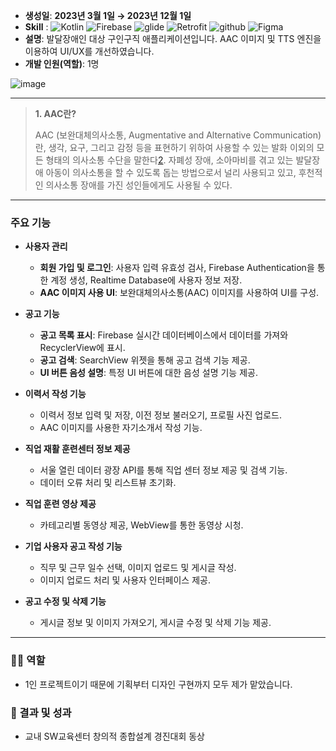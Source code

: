 - **생성일**: **2023년 3월 1일 → 2023년 12월 1일**
- **Skill** :
 ![Kotlin](https://img.shields.io/badge/Kotlin-7F52FF?logo=kotlin&logoColor=white)
![Firebase](https://img.shields.io/badge/Firebase-FFCA28?logo=firebase&logoColor=white)
![glide](https://img.shields.io/badge/glide-1C7DA6?logo=glide&logoColor=white)
![Retrofit](https://img.shields.io/badge/Retrofit-4CAF50?logo=retrofit&logoColor=white)
![github](https://img.shields.io/badge/github-181717?logo=github&logoColor=white)
![Figma](https://img.shields.io/badge/Figma-F24E1E?logo=figma&logoColor=white)
- **설명**: 발달장애인 대상 구인구직 애플리케이션입니다. AAC 이미지 및 TTS 엔진을 이용하여 UI/UX를 개선하였습니다.
- **개발 인원(역할)**: 1명

![image](https://github.com/gawgjiug/Jobable2/assets/99489686/4c86bb31-258d-427b-97fc-0887f6f1b675)

---
> **1. AAC란?**
> 
> 
> AAC (보완대체의사소통, Augmentative and Alternative Communication)란, 생각, 요구, 그리고 감정 등을 표현하기 위하여 사용할 수 있는 발화 이외의 모든 형태의 의사소통 수단을 말한다[2](https://donghoon.io/blog/aac/#fn:2). 자폐성 장애, 소아마비를 겪고 있는 발달장애 아동이 의사소통을 할 수 있도록 돕는 방법으로서 널리 사용되고 있고, 후천적인 의사소통 장애를 가진 성인들에게도 사용될 수 있다.
>
---


### 주요 기능

- **사용자 관리**

  - **회원 가입 및 로그인**: 사용자 입력 유효성 검사, Firebase Authentication을 통한 계정 생성, Realtime Database에 사용자 정보 저장.
  - **AAC 이미지 사용 UI**: 보완대체의사소통(AAC) 이미지를 사용하여 UI를 구성.

- **공고 기능**

  - **공고 목록 표시**: Firebase 실시간 데이터베이스에서 데이터를 가져와 RecyclerView에 표시.
  - **공고 검색**: SearchView 위젯을 통해 공고 검색 기능 제공.
  - **UI 버튼 음성 설명**: 특정 UI 버튼에 대한 음성 설명 기능 제공.

- **이력서 작성 기능**

  - 이력서 정보 입력 및 저장, 이전 정보 불러오기, 프로필 사진 업로드.
  - AAC 이미지를 사용한 자기소개서 작성 기능.

- **직업 재활 훈련센터 정보 제공**

  - 서울 열린 데이터 광장 API를 통해 직업 센터 정보 제공 및 검색 기능.
  - 데이터 오류 처리 및 리스트뷰 초기화.

- **직업 훈련 영상 제공**

  - 카테고리별 동영상 제공, WebView를 통한 동영상 시청.

- **기업 사용자 공고 작성 기능**

  - 직무 및 근무 일수 선택, 이미지 업로드 및 게시글 작성.
  - 이미지 업로드 처리 및 사용자 인터페이스 제공.

- **공고 수정 및 삭제 기능**

  - 게시글 정보 및 이미지 가져오기, 게시글 수정 및 삭제 기능 제공.


--- 




### 🙋‍♂️ 역할

- 1인 프로젝트이기 때문에 기획부터 디자인 구현까지 모두 제가 맡았습니다.

### 🎯 결과 및 성과

- 교내 SW교육센터 창의적 종합설계 경진대회 동상
